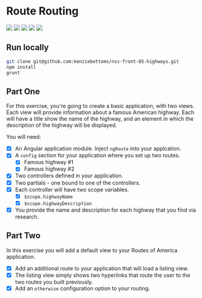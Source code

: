 # Route Routing

![](https://img.shields.io/badge/data-static_json-lightgrey.svg)
![](https://img.shields.io/badge/template-angular-red.svg)
![](https://img.shields.io/badge/modularity-browserify-yellow.svg)
![](https://img.shields.io/badge/css_framework-bootstrap-5F2C7C.svg)
![](https://img.shields.io/badge/mvp-working-green.svg)

## Run locally

```bash
git clone git@github.com:kenziebottoms/nss-front-05-highways.git
npm install
grunt
```

## Part One 

For this exercise, you're going to create a basic application, with two views. Each view will provide information about a famous American highway. Each will have a title show the name of the highway, and an element in which the description of the highway will be displayed.

You will need:

- [x] An Angular application module. Inject `ngRoute` into your applcation.
- [x] A `config` section for your application where you set up two routes.
    - [x] Famous highway #1
    - [x] Famous highway #2
- [x] Two controllers defined in your application.
- [x] Two partials - one bound to one of the controllers.
- [x] Each controller will have two scope variables.
    - [x] `$scope.highwayName`
    - [x] `$scope.highwayDescription`
- [x] You provide the name and description for each highway that you find via research.

## Part Two

In this exercise you will add a default view to your Routes of America application.

- [x] Add an additional route to your application that will load a listing view.
- [x] The listing view simply shows two hyperlinks that route the user to the two routes you built previously.
- [x] Add an `otherwise` configuration option to your routing.